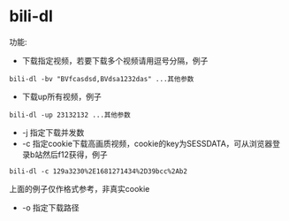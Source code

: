 # bili-dl

功能:

* 下载指定视频，若要下载多个视频请用逗号分隔，例子

``` shell
bili-dl -bv "BVfcasdsd,BVdsa1232das" ...其他参数
```

* 下载up所有视频，例子
``` shell
bili-dl -up 23132132 ...其他参数
```
* -j 指定下载并发数
* -c 指定cookie下载高画质视频，cookie的key为SESSDATA，可从浏览器登录b站然后f12获得，例子
``` shell
bili-dl -c 129a3230%2E1681271434%2D39bcc%2Ab2
```
上面的例子仅作格式参考，非真实cookie
* -o 指定下载路径
